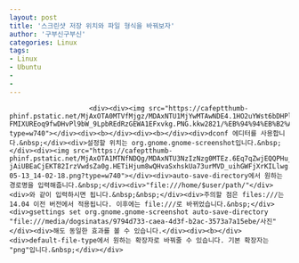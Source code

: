 ```yaml
---
layout: post
title: '스크린샷 저장 위치와 파일 형식을 바꿔보자'
author: '구부신구부신'
categories: Linux
tags:
- Linux
- Ubuntu
-
- 
---
```



<script> location.href='https://cafe.naver.com/develoid/868677' ; </script>


















						<div><div><img src="https://cafeptthumb-phinf.pstatic.net/MjAxOTA0MTVfMjgz/MDAxNTU1MjYwMTAwNDE4.1HO2uYWst6bDHPlbGFn4RBVh7LKTLfWg0cLsDCEo0Ksg.0F-FMIXUREoq9fwDHvPl9bW_9LpbREdRzGEWA1EFxvkg.PNG.kkw2821/%EB%94%94%EB%B2%A8%EB%A1%9C%EC%9D%B4%EB%93%9C_%EA%B8%80%EC%96%91%EC%8B%9D_%EB%94%94%ED%8F%B4%ED%8A%B8.png?type=w740"></div><div><b></div><div><b></div><div>dconf 에디터를 사용합니다.&nbsp;</div><div>설정할 위치는 org.gnome.gnome-screenshot입니다.&nbsp;</div><div><img src="https://cafeptthumb-phinf.pstatic.net/MjAxOTA1MTNfNDQg/MDAxNTU3NzIzNzg0MTEz.6Eq7qZwjEQQPHu_3DB-jAiUBEaCjEKT82IrzVwdsZa0g.HETiHjum8wQHvaSxhskUa73urMVD_uihGWFjXrKILlwg.PNG.dominant4u/%EC%8A%A4%ED%81%AC%EB%A6%B0%EC%83%B7%2C_2019-05-13_14-02-18.png?type=w740"></div><div>auto-save-directory에서 원하는 경로명을 입력해줍니다.&nbsp;</div><div>"file:///home/$user/path/"</div><div>와 같이 입력하시면 됩니다.&nbsp;&nbsp;</div><div>주의할 점은 files:///는 14.04 이전 버전에서 적용됩니다. 이후에는 file:///로 바뀌었습니다.&nbsp;</div><div>gsettings set org.gnome.gnome-screenshot auto-save-directory "file:///media/dogsinatas/9794d733-caea-4d3f-b2ac-3573a7a15ebe/사진"</div><div>해도 동일한 효과를 볼 수 있습니다.</div><div><b></div><div>default-file-type에서 원하는 확장자로 바꿔줄 수 있습니다. 기본 확장자는 "png"입니다.&nbsp;</div></div>
